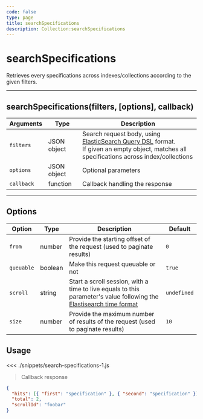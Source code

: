 ```yaml
---
code: false
type: page
title: searchSpecifications
description: Collection:searchSpecifications
---
```


# searchSpecifications

Retrieves every specifications across indexes/collections according to the given filters.

---

## searchSpecifications(filters, [options], callback)

| Arguments  | Type        | Description                                                                                                                                                                                                                          |
| ---------- | ----------- | ------------------------------------------------------------------------------------------------------------------------------------------------------------------------------------------------------------------------------------ |
| `filters`  | JSON object | Search request body, using [ElasticSearch Query DSL](https://www.elastic.co/guide/en/elasticsearch/reference/5.x/search-request-body.html) format. <br>If given an empty object, matches all specifications across index/collections |
| `options`  | JSON object | Optional parameters                                                                                                                                                                                                                  |
| `callback` | function    | Callback handling the response                                                                                                                                                                                                       |

---

## Options

| Option     | Type    | Description                                                                                                                                                                                                       | Default     |
| ---------- | ------- | ----------------------------------------------------------------------------------------------------------------------------------------------------------------------------------------------------------------- | ----------- |
| `from`     | number  | Provide the starting offset of the request (used to paginate results)                                                                                                                                             | `0`         |
| `queuable` | boolean | Make this request queuable or not                                                                                                                                                                                 | `true`      |
| `scroll`   | string  | Start a scroll session, with a time to live equals to this parameter's value following the [Elastisearch time format](https://www.elastic.co/guide/en/elasticsearch/reference/5.0/common-options.html#time-units) | `undefined` |
| `size`     | number  | Provide the maximum number of results of the request (used to paginate results)                                                                                                                                   | `10`        |

## Usage

<<< ./snippets/search-specifications-1.js

> Callback response

```json
{
  "hits": [{ "first": "specification" }, { "second": "specification" }],
  "total": 2,
  "scrollId": "foobar"
}
```
